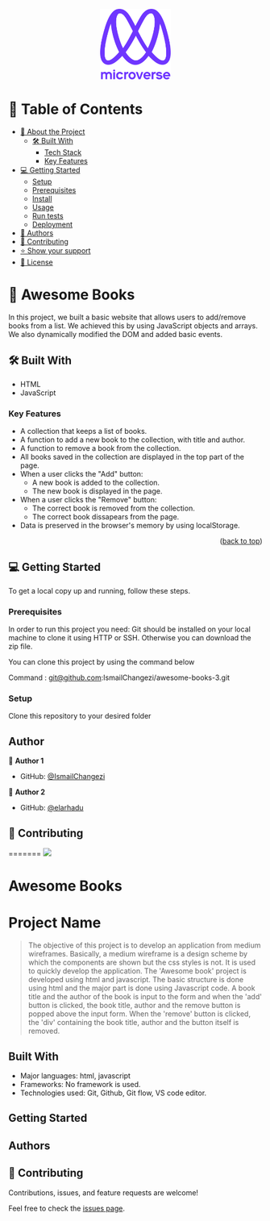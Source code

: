 
<a name="readme-top"></a>

<!--
HOW TO USE:
This is an example of how you may give instructions on setting up your project locally.

Modify this file to match your project and remove sections that don't apply.

REQUIRED SECTIONS:
- Table of Contents
- About the Project
  - Built With
  - Live Demo
- Getting Started
- Authors
- Future Features
- Contributing
- Show your support
- Acknowledgements
- License

After you're finished please remove all the comments and instructions!
-->

<div align="center">

  <img src="murple_logo.png" alt="logo" width="140"  height="auto" />
  <br/>

</div>

<!-- TABLE OF CONTENTS -->

# 📗 Table of Contents

- [📖 About the Project](#about-project)
  - [🛠 Built With](#built-with)
    - [Tech Stack](#tech-stack)
    - [Key Features](#key-features)
- [💻 Getting Started](#getting-started)
  - [Setup](#setup)
  - [Prerequisites](#prerequisites)
  - [Install](#install)
  - [Usage](#usage)
  - [Run tests](#run-tests)
  - [Deployment](#triangular_flag_on_post-deployment)
- [👥 Authors](#authors)
- [🤝 Contributing](#contributing)
- [⭐️ Show your support](#support)
- [📝 License](#license)

<!-- PROJECT DESCRIPTION -->

# 📖 Awesome Books <a name="about-project"></a>

In this project, we built a basic website that allows users to add/remove books from a list. We achieved this by using JavaScript objects and arrays. We also dynamically modified the DOM and added basic events.

## 🛠 Built With <a name="built-with"></a>

- HTML
- JavaScript

<!-- Features -->

### Key Features <a name="key-features"></a>

- A collection that keeps a list of books.
- A function to add a new book to the collection, with title and author.
- A function to remove a book from the collection.
- All books saved in the collection are displayed in the top part of the page.
- When a user clicks the "Add" button:
  - A new book is added to the collection.
  - The new book is displayed in the page.
- When a user clicks the "Remove" button:
  - The correct book is removed from the collection.
  - The correct book dissapears from the page.
- Data is preserved in the browser's memory by using localStorage.

<p align="right">(<a href="#readme-top">back to top</a>)</p>

<!-- GETTING STARTED -->

## 💻 Getting Started <a name="getting-started"></a>

To get a local copy up and running, follow these steps.

### Prerequisites

In order to run this project you need:
Git should be installed on your local machine to clone it using HTTP or SSH. Otherwise you can download the zip file.

You can clone this project by using the command below

Command : git@github.com:IsmailChangezi/awesome-books-3.git

### Setup

Clone this repository to your desired folder

## Author

👤 **Author 1**

- GitHub: [@IsmailChangezi](https://github.com/IsmailChangezi)

👤 **Author 2**

- GitHub: [@elarhadu](https://github.com/elarhadu/)

<!-- CONTRIBUTING -->

## 🤝 Contributing <a name="contributing"></a>
=======
![](https://img.shields.io/badge/Microverse-blueviolet)

# Awesome Books

# Project Name

> The objective of this project is to develop an application from medium wireframes. Basically, a medium wireframe is a design scheme by which the components are shown but the css styles is not. It is used to quickly develop the application. The 'Awesome book' project is developed using html and javascript. The basic structure is done using html and the major part is done using Javascript code. A book title and the author of the book is input to the form and when the 'add' button is clicked, the book title, author and the remove button is popped above the input form. When the 'remove' button is clicked, the 'div' containing the book title, author and the button itself is removed.

## Built With

- Major languages: html, javascript
- Frameworks: No framework is used.
- Technologies used: Git, Github, Git flow, VS code editor.

## Getting Started

## Authors

## 🤝 Contributing


Contributions, issues, and feature requests are welcome!

Feel free to check the [issues page](../../issues/).


